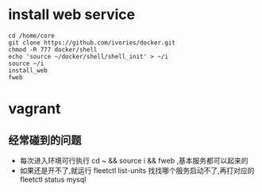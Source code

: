 # install web service
    cd /home/core
    git clone https://github.com/ivories/docker.git
    chmod -R 777 docker/shell
    echo 'source ~/docker/shell/shell_init' > ~/i
    source ~/i
    install_web
    fweb

# vagrant

## 经常碰到的问题

* 每次进入环境可行执行 cd ~ && source i && fweb ,基本服务都可以起来的 
* 如果还是开不了,就运行 fleetctl list-units 找找哪个服务启动不了,再打对应的 fleetctl status mysql
